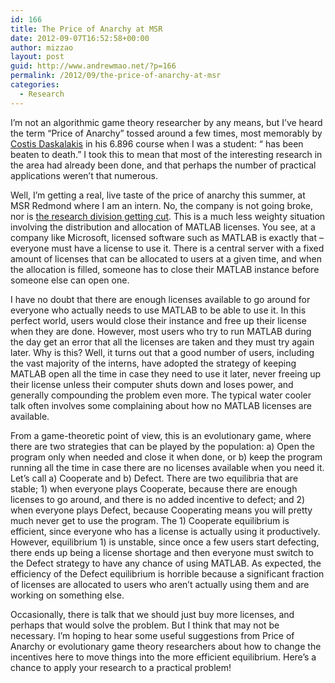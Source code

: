 ```yaml
---
id: 166
title: The Price of Anarchy at MSR
date: 2012-09-07T16:52:58+00:00
author: mizzao
layout: post
guid: http://www.andrewmao.net/?p=166
permalink: /2012/09/the-price-of-anarchy-at-msr
categories:
  - Research
---
```

I&#8217;m not an algorithmic game theory researcher by any means, but I&#8217;ve heard the term &#8220;Price of Anarchy&#8221; tossed around a few times, most memorably by [Costis Daskalakis](http://people.csail.mit.edu/costis/) in his 6.896 course when I was a student: &#8220;<it> has been beaten to death.&#8221; I took this to mean that most of the interesting research in the area had already been done, and that perhaps the number of practical applications weren&#8217;t that numerous.

Well, I&#8217;m getting a real, live taste of the price of anarchy this summer, at MSR Redmond where I am an intern. No, the company is not going broke, nor is [the research division getting cut](http://www.pcmag.com/article2/0,2817,2403915,00.asp). This is a much less weighty situation involving the distribution and allocation of MATLAB licenses. You see, at a company like Microsoft, licensed software such as MATLAB is exactly that &#8211; everyone must have a license to use it. There is a central server with a fixed amount of licenses that can be allocated to users at a given time, and when the allocation is filled, someone has to close their MATLAB instance before someone else can open one.

I have no doubt that there are enough licenses available to go around for everyone who actually needs to use MATLAB to be able to use it. In this perfect world, users would close their instance and free up their license when they are done. However, most users who try to run MATLAB during the day get an error that all the licenses are taken and they must try again later. Why is this? Well, it turns out that a good number of users, including the vast majority of the interns, have adopted the strategy of keeping MATLAB open all the time in case they need to use it later, never freeing up their license unless their computer shuts down and loses power, and generally compounding the problem even more. The typical water cooler talk often involves some complaining about how no MATLAB licenses are available.

From a game-theoretic point of view, this is an evolutionary game, where there are two strategies that can be played by the population: a) Open the program only when needed and close it when done, or b) keep the program running all the time in case there are no licenses available when you need it. Let&#8217;s call a) Cooperate and b) Defect. There are two equilibria that are stable; 1) when everyone plays Cooperate, because there are enough licenses to go around, and there is no added incentive to defect; and 2) when everyone plays Defect, because Cooperating means you will pretty much never get to use the program. The 1) Cooperate equilibrium is efficient, since everyone who has a license is actually using it productively. However, equilibrium 1) is unstable, since once a few users start defecting, there ends up being a license shortage and then everyone must switch to the Defect strategy to have any chance of using MATLAB. As expected, the efficiency of the Defect equilibrium is horrible because a significant fraction of licenses are allocated to users who aren&#8217;t actually using them and are working on something else.

Occasionally, there is talk that we should just buy more licenses, and perhaps that would solve the problem. But I think that may not be necessary. I&#8217;m hoping to hear some useful suggestions from Price of Anarchy or evolutionary game theory researchers about how to change the incentives here to move things into the more efficient equilibrium. Here&#8217;s a chance to apply your research to a practical problem!